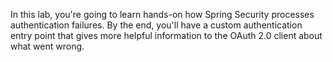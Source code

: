 In this lab, you're going to learn hands-on how Spring Security processes authentication failures. By the end, you'll have a custom authentication entry point that gives more helpful information to the OAuth 2.0 client about what went wrong.

